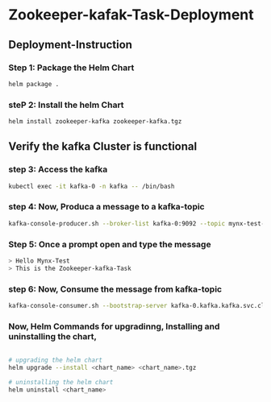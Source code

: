<h1>Zookeeper-kafak-Task-Deployment</h1>

<h2>Deployment-Instruction</h2>

### Step 1: Package the Helm Chart

```bash
helm package .
```

### steP 2: Install the helm Chart 

```bash
helm install zookeeper-kafka zookeeper-kafka.tgz
```

## Verify the kafka Cluster is functional

### step 3: Access the kafka

```bash
kubectl exec -it kafka-0 -n kafka -- /bin/bash
```
### step 4: Now, Produca a message to a kafka-topic

```bash
kafka-console-producer.sh --broker-list kafka-0:9092 --topic mynx-test-topic
```
### Step 5: Once a prompt open and type the message
```bash
> Hello Mynx-Test
> This is the Zookeeper-kafka-Task
```
### step 6: Now, Consume the message from kafka-topic
```bash
kafka-console-consumer.sh --bootstrap-server kafka-0.kafka.kafka.svc.cluster.local:9092 --topic mynx-test-topic --from-beginning
```

### Now, Helm Commands for upgradinng, Installing and uninstalling the chart,

```bash

# upgrading the helm chart
helm upgrade --install <chart_name> <chart_name>.tgz 

# uninstalling the helm chart
helm uninstall <chart_name>
```